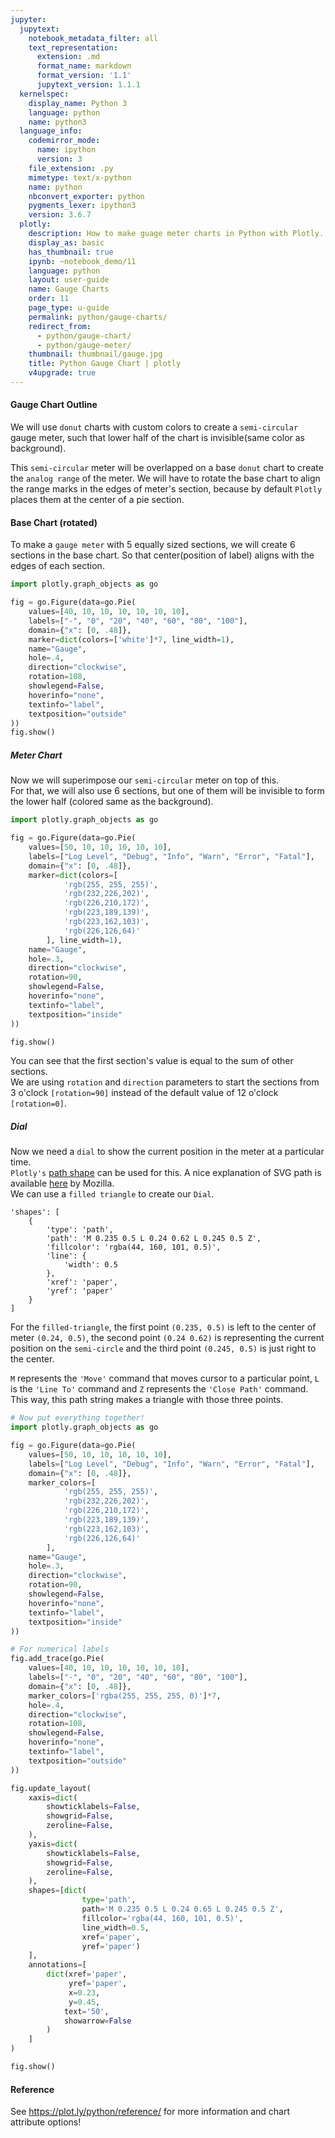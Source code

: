 ```yaml
---
jupyter:
  jupytext:
    notebook_metadata_filter: all
    text_representation:
      extension: .md
      format_name: markdown
      format_version: '1.1'
      jupytext_version: 1.1.1
  kernelspec:
    display_name: Python 3
    language: python
    name: python3
  language_info:
    codemirror_mode:
      name: ipython
      version: 3
    file_extension: .py
    mimetype: text/x-python
    name: python
    nbconvert_exporter: python
    pygments_lexer: ipython3
    version: 3.6.7
  plotly:
    description: How to make guage meter charts in Python with Plotly.
    display_as: basic
    has_thumbnail: true
    ipynb: ~notebook_demo/11
    language: python
    layout: user-guide
    name: Gauge Charts
    order: 11
    page_type: u-guide
    permalink: python/gauge-charts/
    redirect_from:
      - python/gauge-chart/
      - python/gauge-meter/
    thumbnail: thumbnail/gauge.jpg
    title: Python Gauge Chart | plotly
    v4upgrade: true
---
```


#### Gauge Chart Outline

We will use `donut` charts with custom colors to create a `semi-circular` gauge meter, such that lower half of the chart is invisible(same color as background).

This `semi-circular` meter will be overlapped on a base `donut` chart to create the `analog range` of the meter. We will have to rotate the base chart to align the range marks in the edges of meter's section, because by default `Plotly` places them at the center of a pie section.


#### Base Chart (rotated)

To make a `gauge meter` with 5 equally sized sections, we will create 6 sections in the base chart. So that center(position of label) aligns with the edges of each section.

```python
import plotly.graph_objects as go

fig = go.Figure(data=go.Pie(
    values=[40, 10, 10, 10, 10, 10, 10],
    labels=["-", "0", "20", "40", "60", "80", "100"],
    domain={"x": [0, .48]},
    marker=dict(colors=['white']*7, line_width=1),
    name="Gauge",
    hole=.4,
    direction="clockwise",
    rotation=108,
    showlegend=False,
    hoverinfo="none",
    textinfo="label",
    textposition="outside"
))
fig.show()
```

##### Meter Chart

Now we will superimpose our `semi-circular` meter on top of this.<br>
For that, we will also use 6 sections, but one of them will be invisible to form the lower half (colored same as the background).

```python
import plotly.graph_objects as go

fig = go.Figure(data=go.Pie(
    values=[50, 10, 10, 10, 10, 10],
    labels=["Log Level", "Debug", "Info", "Warn", "Error", "Fatal"],
    domain={"x": [0, .48]},
    marker=dict(colors=[
            'rgb(255, 255, 255)',
            'rgb(232,226,202)',
            'rgb(226,210,172)',
            'rgb(223,189,139)',
            'rgb(223,162,103)',
            'rgb(226,126,64)'
        ], line_width=1),
    name="Gauge",
    hole=.3,
    direction="clockwise",
    rotation=90,
    showlegend=False,
    hoverinfo="none",
    textinfo="label",
    textposition="inside"
))

fig.show()
```

You can see that the first section's value is equal to the sum of other sections.<br>
We are using `rotation` and `direction` parameters to start the sections from 3 o'clock `[rotation=90]` instead of the default value of 12 o'clock `[rotation=0]`.


##### Dial

Now we need a `dial` to show the current position in the meter at a particular time.<br>
`Plotly's` [path shape](https://plot.ly/python/reference/#layout-shapes-path) can be used for this. A nice explanation of SVG path is available [here](https://developer.mozilla.org/en-US/docs/Web/SVG/Tutorial/Paths) by Mozilla.<br>
We can use a `filled triangle` to create our `Dial`.



```
'shapes': [
    {
        'type': 'path',
        'path': 'M 0.235 0.5 L 0.24 0.62 L 0.245 0.5 Z',
        'fillcolor': 'rgba(44, 160, 101, 0.5)',
        'line': {
            'width': 0.5
        },
        'xref': 'paper',
        'yref': 'paper'
    }
]
```



For the `filled-triangle`, the first point `(0.235, 0.5)` is left to the center of meter `(0.24, 0.5)`, the second point `(0.24 0.62)` is representing the current position on the `semi-circle` and the third point `(0.245, 0.5)` is just right to the center.


`M` represents the `'Move'` command that moves cursor to a particular point, `L` is the `'Line To'` command and `Z` represents the `'Close Path'` command. This way, this path string makes a triangle with those three points.

```python
# Now put everything together!
import plotly.graph_objects as go

fig = go.Figure(data=go.Pie(
    values=[50, 10, 10, 10, 10, 10],
    labels=["Log Level", "Debug", "Info", "Warn", "Error", "Fatal"],
    domain={"x": [0, .48]},
    marker_colors=[
            'rgb(255, 255, 255)',
            'rgb(232,226,202)',
            'rgb(226,210,172)',
            'rgb(223,189,139)',
            'rgb(223,162,103)',
            'rgb(226,126,64)'
        ],
    name="Gauge",
    hole=.3,
    direction="clockwise",
    rotation=90,
    showlegend=False,
    hoverinfo="none",
    textinfo="label",
    textposition="inside"
))

# For numerical labels
fig.add_trace(go.Pie(
    values=[40, 10, 10, 10, 10, 10, 10],
    labels=["-", "0", "20", "40", "60", "80", "100"],
    domain={"x": [0, .48]},
    marker_colors=['rgba(255, 255, 255, 0)']*7,
    hole=.4,
    direction="clockwise",
    rotation=108,
    showlegend=False,
    hoverinfo="none",
    textinfo="label",
    textposition="outside"
))

fig.update_layout(
    xaxis=dict(
        showticklabels=False,
        showgrid=False,
        zeroline=False,
    ),
    yaxis=dict(
        showticklabels=False,
        showgrid=False,
        zeroline=False,
    ),
    shapes=[dict(
                type='path',
                path='M 0.235 0.5 L 0.24 0.65 L 0.245 0.5 Z',
                fillcolor='rgba(44, 160, 101, 0.5)',
                line_width=0.5,
                xref='paper',
                yref='paper')
    ],
    annotations=[
        dict(xref='paper',
             yref='paper',
             x=0.23,
             y=0.45,
            text='50',
            showarrow=False
        )
    ]
)

fig.show()
```

#### Reference
See https://plot.ly/python/reference/ for more information and chart attribute options!
